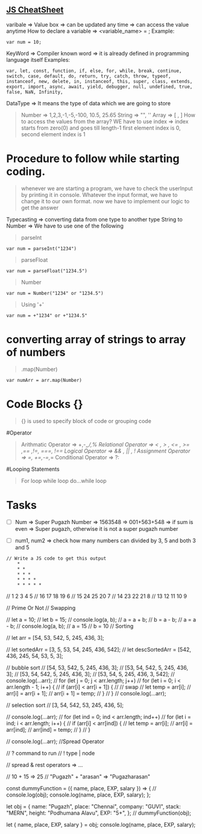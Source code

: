 ## [JS CheatSheet](https://drive.google.com/file/d/14mSzInQ674Drdu_iKULASF1XsCDKjJcm/view?usp=sharing)


varibale => Value box => can be updated any time => can access the value anytime
How to declare a variable => <keyword> <variable_name> = <value>;
Example:
```
var num = 10;
```
KeyWord => Compiler known word => it is already defined in programming language itself
Examples:
```
var, let, const, function, if, else, for, while, break, continue, switch, case, default, do, return, try, catch, throw, typeof, instanceof, new, delete, in, instanceof, this, super, class, extends, export, import, async, await, yield, debugger, null, undefined, true, false, NaN, Infinity,
```
DataType => It means the type of data which we are going to store
>Number => 1,2,3,-1,-5,-100, 10.5, 25.65
>String => "", ''
>Array => [<any number of data> , <any type of data>]
How to access the values from the array?
WE have to use index => index starts from zero(0) and goes till length-1
>first element index is 0, second element index is 1

# Procedure to follow while starting coding.
>whenever we are starting a program, we have to check the userInput by printing it in console.
>Whatever the input format, we have to change it to our own format.
>now we have to implement our logic to get the answer

Typecasting => converting data from one type to another type
String to Number => We have to use one of the following
>parseInt
```
var num = parseInt("1234")
```
>parseFloat
```
var num = parseFloat("1234.5")
```
>Number
```
var num = Number("1234" or "1234.5")
```
>Using '+'
```
var num = +"1234" or +"1234.5"
```
# converting array of strings to array of numbers
>.map(Number)
```
var numArr = arr.map(Number)
```
# Code Blocks {}
>{} is used to specify block of code or grouping code

#Operator
>Arithmatic Operator => +,-,*,/,%
>Relational Operator => < , > , <= , >= ,== ,!=, ===, !==
>Logical Operator => && , || , !
>Assignment Operator => =, +=,-=,*=
>Conditional Operator => ?:

#Looping Statements
>For loop
>while loop
>do...while loop

# Tasks

- [ ] Num => Super Pugazh Number => 1563548 => 001+563+548 => if sum is even => Super pugazh, otherwise it is not a super pugazh number

- [ ] num1, num2 => check how many numbers can divided by 3, 5 and both 3 and 5

```
// Write a JS code to get this output
    *
    * *
    * * *
    * * * *
    * * * * *
```
//  1  2  3  4 5
// 16 17 18 19 6
// 15 24 25 20 7
// 14 23 22 21 8
// 13 12 11 10 9

// Prime Or Not
// Swapping

// let a = 10;
// let b = 15;
// console.log(a, b);
// a = a + b;
// b = a - b;
// a = a - b;
// console.log(a, b);
// a = 15
// b = 10
// Sorting

// let arr = [54, 53, 542, 5, 245, 436, 3];

// let sortedArr = [3, 5, 53, 54, 245, 436, 542];
// let descSortedArr = [542, 436, 245, 54, 53, 5, 3];

// bubble sort
// [54, 53, 542, 5, 245, 436, 3];
// [53, 54, 542, 5, 245, 436, 3];
// [53, 54, 542, 5, 245, 436, 3];
// [53, 54, 5, 245, 436, 3, 542];
// console.log(...arr);
// for (let j = 0; j < arr.length; j++)
//   for (let i = 0; i < arr.length - 1; i++) {
//     if (arr[i] < arr[i + 1]) {
//       // swap
//       let temp = arr[i];
//       arr[i] = arr[i + 1];
//       arr[i + 1] = temp;
//     }
//   }
// console.log(...arr);

// selection sort
// [3, 54, 542, 53, 245, 436, 5];

// console.log(...arr);
// for (let ind = 0; ind < arr.length; ind++)
//   for (let i = ind; i < arr.length; i++) {
//     if (arr[i] < arr[ind]) {
//       let temp = arr[i];
//       arr[i] = arr[ind];
//       arr[ind] = temp;
//     }
//   }

// console.log(...arr); //Spread Operator

// ? command to run
// ! type <inputfile name> | node <js code>

// spread & rest operators => ...

// 10 + 15 => 25
// "Pugazh"  + "arasan" => "Pugazharasan"

const dummyFunction = ({ name, place, EXP, salary }) => {
  //   console.log(obj);
  console.log(name, place, EXP, salary);
};

let obj = {
  name: "Pugazh",
  place: "Chennai",
  company: "GUVI",
  stack: "MERN",
  height: "Podhumana Alavu",
  EXP: "5+",
};
// dummyFunction(obj);

let { name, place, EXP, salary } = obj;
console.log(name, place, EXP, salary);